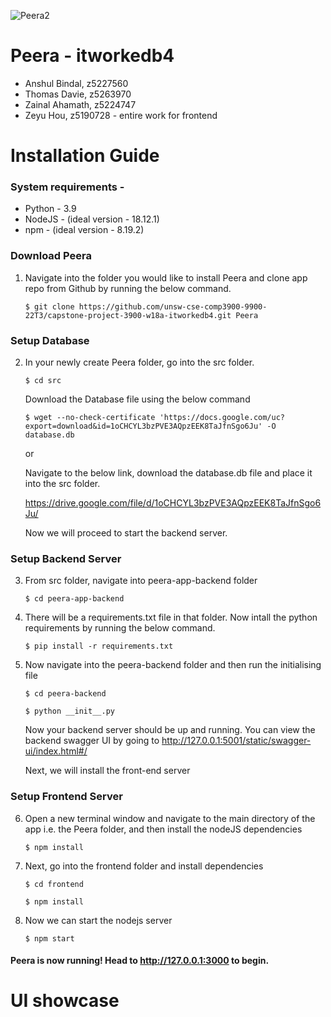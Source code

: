 ![Peera2](https://user-images.githubusercontent.com/22726975/202676991-4bb50306-bd20-4f00-8a02-f29413c6e3c2.png)

# Peera - itworkedb4

- Anshul Bindal, z5227560
- Thomas Davie, z5263970 
- Zainal Ahamath, z5224747
- Zeyu Hou, z5190728 - entire work for frontend

# Installation Guide 

### System requirements - 
- Python - 3.9 
- NodeJS - (ideal version - 18.12.1) 
- npm - (ideal version - 8.19.2)

### Download Peera 

1. Navigate into the folder you would like to install Peera and clone app repo from Github by running the below command. 

    ```$ git clone https://github.com/unsw-cse-comp3900-9900-22T3/capstone-project-3900-w18a-itworkedb4.git Peera ```

### Setup Database 

2. In your newly create Peera folder, go into the src folder. 

    ```$ cd src```

    Download the Database file using the below command 

    ```$ wget --no-check-certificate 'https://docs.google.com/uc?export=download&id=1oCHCYL3bzPVE3AQpzEEK8TaJfnSgo6Ju' -O database.db```

    or 

    Navigate to the below link, download the database.db file and place it into the src folder. 

    https://drive.google.com/file/d/1oCHCYL3bzPVE3AQpzEEK8TaJfnSgo6Ju/

    Now we will proceed to start the backend server. 

### Setup Backend Server 

3. From src folder, navigate into peera-app-backend folder 

    ```$ cd peera-app-backend``` 

4. There will be a requirements.txt file in that folder. Now intall the python requirements by running the below command. 

    ```$ pip install -r requirements.txt```

5. Now navigate into the peera-backend folder and then run the initialising file 

    ```$ cd peera-backend```
    
    ```$ python __init__.py ```   

    Now your backend server should be up and running. 
    You can view the backend swagger UI by going to http://127.0.0.1:5001/static/swagger-ui/index.html#/ 

    Next, we will install the front-end server 

### Setup Frontend Server

6. Open a new terminal window and navigate to the main directory of the app i.e. the Peera folder, and then install the nodeJS dependencies 

    ```$ npm install```

7. Next, go into the frontend folder and install dependencies

    ```$ cd frontend```

    ```$ npm install```

8. Now we can start the nodejs server 

    ```$ npm start```

#### Peera is now running! Head to http://127.0.0.1:3000 to begin. 

# UI showcase




